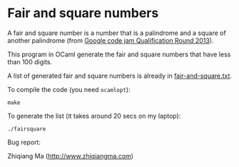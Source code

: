 Fair and square numbers
=======================

A fair and square number is a number that is a palindrome and a square of another palindrome (from [Google code jam Qualification Round 2013](https://code.google.com/codejam/contest/2270488/dashboard#s=p2)).

This program in OCaml generate the fair and square numbers that have less than 100 digits.

A list of generated fair and square numbers is already in [fair-and-square.txt](https://raw.github.com/zma/fair-and-square/master/fair-and-sqaure.txt).

To compile the code (you need `ocamlopt`):

    make

To generate the list (it takes around 20 secs on my laptop):

    ./fairsquare

Bug report:

Zhiqiang Ma (http://www.zhiqiangma.com)

